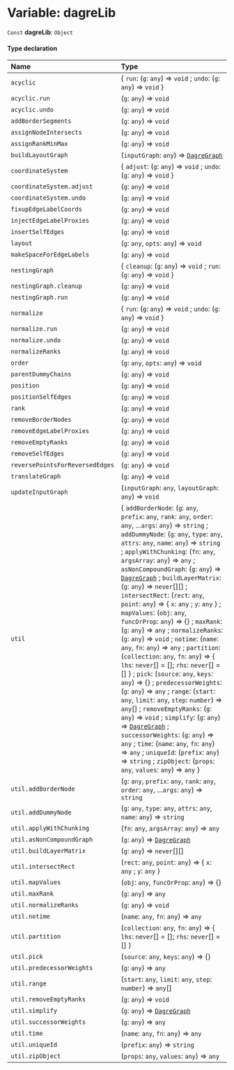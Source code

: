 # Variable: dagreLib

`Const` **dagreLib**: `Object`

#### Type declaration

| Name | Type |
| :------ | :------ |
| `acyclic` | { `run`: (`g`: `any`) => `void` ; `undo`: (`g`: `any`) => `void`  } |
| `acyclic.run` | (`g`: `any`) => `void` |
| `acyclic.undo` | (`g`: `any`) => `void` |
| `addBorderSegments` | (`g`: `any`) => `void` |
| `assignNodeIntersects` | (`g`: `any`) => `void` |
| `assignRankMinMax` | (`g`: `any`) => `void` |
| `buildLayoutGraph` | (`inputGraph`: `any`) => [`DagreGraph`](/en/auto-docs/free-auto-layout-plugin/classes/DagreGraph.md) |
| `coordinateSystem` | { `adjust`: (`g`: `any`) => `void` ; `undo`: (`g`: `any`) => `void`  } |
| `coordinateSystem.adjust` | (`g`: `any`) => `void` |
| `coordinateSystem.undo` | (`g`: `any`) => `void` |
| `fixupEdgeLabelCoords` | (`g`: `any`) => `void` |
| `injectEdgeLabelProxies` | (`g`: `any`) => `void` |
| `insertSelfEdges` | (`g`: `any`) => `void` |
| `layout` | (`g`: `any`, `opts`: `any`) => `void` |
| `makeSpaceForEdgeLabels` | (`g`: `any`) => `void` |
| `nestingGraph` | { `cleanup`: (`g`: `any`) => `void` ; `run`: (`g`: `any`) => `void`  } |
| `nestingGraph.cleanup` | (`g`: `any`) => `void` |
| `nestingGraph.run` | (`g`: `any`) => `void` |
| `normalize` | { `run`: (`g`: `any`) => `void` ; `undo`: (`g`: `any`) => `void`  } |
| `normalize.run` | (`g`: `any`) => `void` |
| `normalize.undo` | (`g`: `any`) => `void` |
| `normalizeRanks` | (`g`: `any`) => `void` |
| `order` | (`g`: `any`, `opts`: `any`) => `void` |
| `parentDummyChains` | (`g`: `any`) => `void` |
| `position` | (`g`: `any`) => `void` |
| `positionSelfEdges` | (`g`: `any`) => `void` |
| `rank` | (`g`: `any`) => `void` |
| `removeBorderNodes` | (`g`: `any`) => `void` |
| `removeEdgeLabelProxies` | (`g`: `any`) => `void` |
| `removeEmptyRanks` | (`g`: `any`) => `void` |
| `removeSelfEdges` | (`g`: `any`) => `void` |
| `reversePointsForReversedEdges` | (`g`: `any`) => `void` |
| `translateGraph` | (`g`: `any`) => `void` |
| `updateInputGraph` | (`inputGraph`: `any`, `layoutGraph`: `any`) => `void` |
| `util` | { `addBorderNode`: (`g`: `any`, `prefix`: `any`, `rank`: `any`, `order`: `any`, ...`args`: `any`) => `string` ; `addDummyNode`: (`g`: `any`, `type`: `any`, `attrs`: `any`, `name`: `any`) => `string` ; `applyWithChunking`: (`fn`: `any`, `argsArray`: `any`) => `any` ; `asNonCompoundGraph`: (`g`: `any`) => [`DagreGraph`](/en/auto-docs/free-auto-layout-plugin/classes/DagreGraph.md) ; `buildLayerMatrix`: (`g`: `any`) => `never`\[]\[] ; `intersectRect`: (`rect`: `any`, `point`: `any`) => { `x`: `any` ; `y`: `any`  } ; `mapValues`: (`obj`: `any`, `funcOrProp`: `any`) => {} ; `maxRank`: (`g`: `any`) => `any` ; `normalizeRanks`: (`g`: `any`) => `void` ; `notime`: (`name`: `any`, `fn`: `any`) => `any` ; `partition`: (`collection`: `any`, `fn`: `any`) => { `lhs`: `never`\[] = \[]; `rhs`: `never`\[] = \[] } ; `pick`: (`source`: `any`, `keys`: `any`) => {} ; `predecessorWeights`: (`g`: `any`) => `any` ; `range`: (`start`: `any`, `limit`: `any`, `step`: `number`) => `any`\[] ; `removeEmptyRanks`: (`g`: `any`) => `void` ; `simplify`: (`g`: `any`) => [`DagreGraph`](/en/auto-docs/free-auto-layout-plugin/classes/DagreGraph.md) ; `successorWeights`: (`g`: `any`) => `any` ; `time`: (`name`: `any`, `fn`: `any`) => `any` ; `uniqueId`: (`prefix`: `any`) => `string` ; `zipObject`: (`props`: `any`, `values`: `any`) => `any`  } |
| `util.addBorderNode` | (`g`: `any`, `prefix`: `any`, `rank`: `any`, `order`: `any`, ...`args`: `any`) => `string` |
| `util.addDummyNode` | (`g`: `any`, `type`: `any`, `attrs`: `any`, `name`: `any`) => `string` |
| `util.applyWithChunking` | (`fn`: `any`, `argsArray`: `any`) => `any` |
| `util.asNonCompoundGraph` | (`g`: `any`) => [`DagreGraph`](/en/auto-docs/free-auto-layout-plugin/classes/DagreGraph.md) |
| `util.buildLayerMatrix` | (`g`: `any`) => `never`\[]\[] |
| `util.intersectRect` | (`rect`: `any`, `point`: `any`) => { `x`: `any` ; `y`: `any`  } |
| `util.mapValues` | (`obj`: `any`, `funcOrProp`: `any`) => {} |
| `util.maxRank` | (`g`: `any`) => `any` |
| `util.normalizeRanks` | (`g`: `any`) => `void` |
| `util.notime` | (`name`: `any`, `fn`: `any`) => `any` |
| `util.partition` | (`collection`: `any`, `fn`: `any`) => { `lhs`: `never`\[] = \[]; `rhs`: `never`\[] = \[] } |
| `util.pick` | (`source`: `any`, `keys`: `any`) => {} |
| `util.predecessorWeights` | (`g`: `any`) => `any` |
| `util.range` | (`start`: `any`, `limit`: `any`, `step`: `number`) => `any`\[] |
| `util.removeEmptyRanks` | (`g`: `any`) => `void` |
| `util.simplify` | (`g`: `any`) => [`DagreGraph`](/en/auto-docs/free-auto-layout-plugin/classes/DagreGraph.md) |
| `util.successorWeights` | (`g`: `any`) => `any` |
| `util.time` | (`name`: `any`, `fn`: `any`) => `any` |
| `util.uniqueId` | (`prefix`: `any`) => `string` |
| `util.zipObject` | (`props`: `any`, `values`: `any`) => `any` |

